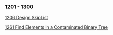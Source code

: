 ### 1201 - 1300
[1206 Design SkipList](https://github.com/srdczk/leetcode/tree/master/src/a1201_1300/A1206.java)


[1261 Find Elements in a Contaminated Binary Tree](https://github.com/srdczk/leetcode/tree/master/src/a1201_1300/A1261.java)